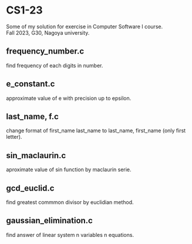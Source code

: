 # CS1-23
Some of my solution for exercise in Computer Software I course.                       
Fall 2023, G30, Nagoya university.
## frequency_number.c
find frequency of each digits in number.
## e_constant.c
approximate value of e with precision up to epsilon.
## last_name, f.c
change format of first_name last_name to last_name, first_name (only first letter).
## sin_maclaurin.c
aproximate value of sin function by maclaurin serie.
## gcd_euclid.c
find greatest commmon divisor by euclidian method.
## gaussian_elimination.c
find answer of linear system n variables n equations. 
